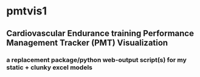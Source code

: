# pmtvis1

<h2> Cardiovascular Endurance training Performance Management Tracker (PMT) Visualization </h2>
<h3> a replacement package/python web-output script(s) for my static + clunky excel models </h3>
